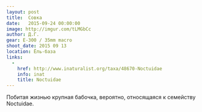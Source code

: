```yaml
---
layout: post
title:  Совка
date:   2015-09-24 00:00:00
image: http://imgur.com/tLMGbCc
author: Д.Г.
gear: E-300 / 35mm macro
shoot_date: 2015 09 13
location: Ёль-база
links:
  -
    href: http://www.inaturalist.org/taxa/48670-Noctuidae
    info: inat
    title: Noctuidae
---
```


Побитая жизнью крупная бабочка, вероятно, относящаяся к семейству Noctuidae.
